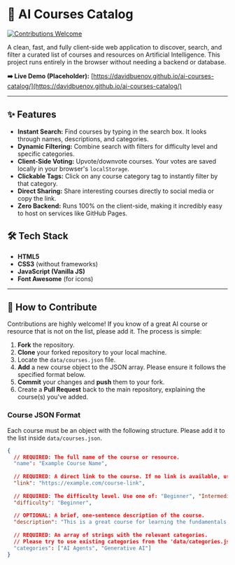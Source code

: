 # 🤖 AI Courses Catalog

[![Contributions Welcome](https://img.shields.io/badge/contributions-welcome-brightgreen.svg?style=flat-square)](https://github.com/davidbuenov/ai-courses-catalog/pulls)

A clean, fast, and fully client-side web application to discover, search, and filter a curated list of courses and resources on Artificial Intelligence. This project runs entirely in the browser without needing a backend or database.

**➡️ Live Demo (Placeholder):** [https://davidbuenov.github.io/ai-courses-catalog/](https://davidbuenov.github.io/ai-courses-catalog/)

---

## ✨ Features

*   **Instant Search:** Find courses by typing in the search box. It looks through names, descriptions, and categories.
*   **Dynamic Filtering:** Combine search with filters for difficulty level and specific categories.
*   **Client-Side Voting:** Upvote/downvote courses. Your votes are saved locally in your browser's `localStorage`.
*   **Clickable Tags:** Click on any course category tag to instantly filter by that category.
*   **Direct Sharing:** Share interesting courses directly to social media or copy the link.
*   **Zero Backend:** Runs 100% on the client-side, making it incredibly easy to host on services like GitHub Pages.

## 🛠️ Tech Stack

*   **HTML5**
*   **CSS3** (without frameworks)
*   **JavaScript (Vanilla JS)**
*   **Font Awesome** (for icons)

---

## 🚀 How to Contribute

Contributions are highly welcome! If you know of a great AI course or resource that is not on the list, please add it. The process is simple:

1.  **Fork** the repository.
2.  **Clone** your forked repository to your local machine.
3.  Locate the `data/courses.json` file.
4.  **Add** a new course object to the JSON array. Please ensure it follows the specified format below.
5.  **Commit** your changes and **push** them to your fork.
6.  Create a **Pull Request** back to the main repository, explaining the course(s) you've added.

### Course JSON Format

Each course must be an object with the following structure. Please add it to the list inside `data/courses.json`.

```json
{
  // REQUIRED: The full name of the course or resource.
  "name": "Example Course Name",
  
  // REQUIRED: A direct link to the course. If no link is available, use null.
  "link": "https://example.com/course-link", 
  
  // REQUIRED: The difficulty level. Use one of: "Beginner", "Intermediate", "Advanced", or "Unspecified".
  "difficulty": "Beginner",
  
  // OPTIONAL: A brief, one-sentence description of the course.
  "description": "This is a great course for learning the fundamentals of X.",
  
  // REQUIRED: An array of strings with the relevant categories.
  // Please try to use existing categories from the 'data/categories.json' file if possible.
  "categories": ["AI Agents", "Generative AI"] 
}
